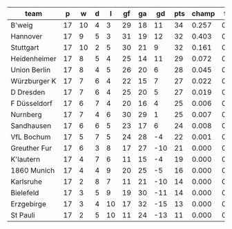 |     team     | p  | w  | d | l  | gf | ga | gd  | pts | champ | top2  | top3  | top4  |  5-7  | bot4  | bot3  | bot2  |
|--------------|----|----|---|----|----|----|-----|-----|-------|-------|-------|-------|-------|-------|-------|-------|
| B'weig       | 17 | 10 | 4 |  3 | 29 | 18 |  11 |  34 | 0.257 | 0.497 | 0.675 | 0.789 | 0.170 | 0.000 | 0.000 | 0.000|
| Hannover     | 17 |  9 | 5 |  3 | 31 | 19 |  12 |  32 | 0.403 | 0.641 | 0.782 | 0.869 | 0.111 | 0.000 | 0.000 | 0.000|
| Stuttgart    | 17 | 10 | 2 |  5 | 30 | 21 |   9 |  32 | 0.161 | 0.351 | 0.529 | 0.671 | 0.245 | 0.000 | 0.000 | 0.000|
| Heidenheimer | 17 |  8 | 5 |  4 | 25 | 14 |  11 |  29 | 0.072 | 0.179 | 0.319 | 0.471 | 0.350 | 0.000 | 0.000 | 0.000|
| Union Berlin | 17 |  8 | 4 |  5 | 26 | 20 |   6 |  28 | 0.045 | 0.128 | 0.239 | 0.376 | 0.370 | 0.000 | 0.000 | 0.000|
| Würzburger K | 17 |  7 | 6 |  4 | 22 | 15 |   7 |  27 | 0.022 | 0.071 | 0.147 | 0.253 | 0.368 | 0.001 | 0.000 | 0.000|
| D Dresden    | 17 |  7 | 6 |  4 | 25 | 20 |   5 |  27 | 0.019 | 0.061 | 0.127 | 0.221 | 0.365 | 0.003 | 0.001 | 0.000|
| F Düsseldorf | 17 |  6 | 7 |  4 | 20 | 16 |   4 |  25 | 0.006 | 0.021 | 0.049 | 0.094 | 0.252 | 0.014 | 0.004 | 0.000|
| Nurnberg     | 17 |  7 | 4 |  6 | 30 | 29 |   1 |  25 | 0.007 | 0.025 | 0.062 | 0.113 | 0.296 | 0.011 | 0.003 | 0.001|
| Sandhausen   | 17 |  6 | 6 |  5 | 23 | 17 |   6 |  24 | 0.008 | 0.025 | 0.062 | 0.122 | 0.300 | 0.009 | 0.003 | 0.001|
| VfL Bochum   | 17 |  5 | 7 |  5 | 24 | 28 |  -4 |  22 | 0.001 | 0.002 | 0.007 | 0.016 | 0.090 | 0.075 | 0.030 | 0.010|
| Greuther Fur | 17 |  6 | 3 |  8 | 17 | 27 | -10 |  21 | 0.000 | 0.001 | 0.001 | 0.004 | 0.041 | 0.183 | 0.084 | 0.032|
| K'lautern    | 17 |  4 | 7 |  6 | 11 | 15 |  -4 |  19 | 0.000 | 0.000 | 0.001 | 0.002 | 0.026 | 0.215 | 0.109 | 0.043|
| 1860 Munich  | 17 |  4 | 4 |  9 | 20 | 25 |  -5 |  16 | 0.000 | 0.000 | 0.001 | 0.001 | 0.016 | 0.316 | 0.180 | 0.085|
| Karlsruhe    | 17 |  2 | 8 |  7 | 11 | 21 | -10 |  14 | 0.000 | 0.000 | 0.000 | 0.000 | 0.001 | 0.774 | 0.604 | 0.402|
| Bielefeld    | 17 |  3 | 5 |  9 | 19 | 30 | -11 |  14 | 0.000 | 0.000 | 0.000 | 0.000 | 0.002 | 0.692 | 0.508 | 0.309|
| Erzgebirge   | 17 |  3 | 4 | 10 | 17 | 32 | -15 |  13 | 0.000 | 0.000 | 0.000 | 0.000 | 0.000 | 0.816 | 0.679 | 0.487|
| St Pauli     | 17 |  2 | 5 | 10 | 11 | 24 | -13 |  11 | 0.000 | 0.000 | 0.000 | 0.000 | 0.000 | 0.892 | 0.797 | 0.630|
